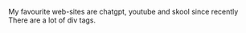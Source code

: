 My favourite web-sites are chatgpt, youtube and skool since recently  
There are a lot of div tags.  
